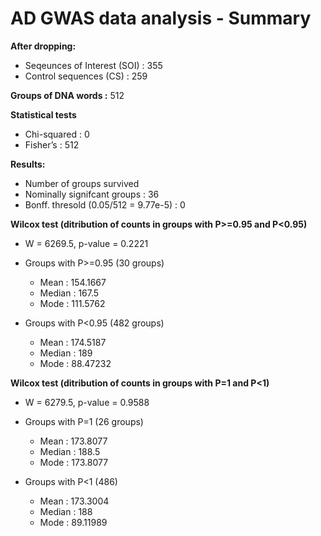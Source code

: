 # AD GWAS data analysis - Summary

**After dropping:**

  - Seqeunces of Interest (SOI) : 355
  - Control sequences (CS) : 259

**Groups of DNA words :** 512 

**Statistical tests**

  - Chi-squared : 0
  - Fisher’s    : 512

**Results:** 

  - Number of groups survived
  - Nominally signifcant groups : 36
  - Bonff. thresold (0.05/512 = 9.77e-5)  : 0


**Wilcox test (ditribution of counts in groups with P>=0.95 and P<0.95)**

  - W = 6269.5, p-value = 0.2221

  - Groups with P>=0.95 (30 groups)
    - Mean   : 154.1667
    - Median : 167.5
    - Mode   : 111.5762

  - Groups with P<0.95 (482 groups)
    - Mean   : 174.5187
    - Median : 189
    - Mode   : 88.47232


**Wilcox test (ditribution of counts in groups with P=1 and P<1)**

  - W = 6279.5, p-value = 0.9588

  - Groups with P=1 (26 groups)
    - Mean   : 173.8077
    - Median : 188.5
    - Mode   : 173.8077

  - Groups with P<1 (486)
    - Mean   : 173.3004
    - Median : 188
    - Mode   : 89.11989



